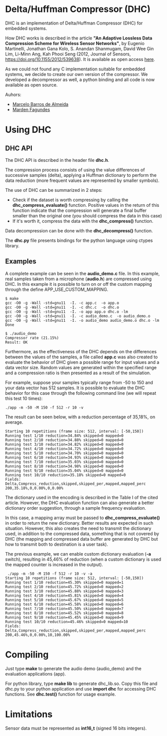 # Delta/Huffman Compressor (DHC)

DHC is an implementation of Delta/Huffman Compressor (DHC) for embedded systems.

How DHC works is described in the article **"An Adaptive Lossless Data Compression Scheme for Wireless Sensor Networks"**, by Eugenio Martinelli, Jonathan Gana Kolo, S. Anandan Shanmugam, David Wee Gin Lim, Li-Minn Ang, Kah Phooi Seng (2012, Journal of Sensors, https://doi.org/10.1155/2012/539638). It is available as open access [here](https://www.hindawi.com/journals/js/2012/539638/).

As we could not found any C implementation suitable for embedded systems, we decide to create our own version of the compressor. We developed a decompressor as well, a python binding and all code is now available as open source. 

Auhors:

- [Marcelo Barros de Almeida](mailto:marcelobarrosalmeida@gmail.com)
- [Marden Fagundes](mailto:maf_cadastro-github@yahoo.com)

# Using DHC

## DHC API
The DHC API is described in the header file **dhc.h**. 

The compression process consists of using the value differences of successive samples (delta), applying a Huffman dictionary to perform the data reduction (more frequent values are represented by smaller symbols).

The use of DHC can be summarized in 2 steps:

* Check if the dataset is worth compressing by calling the **dhc_compress_evaluate()** function. Positive values in the return of this function indicate that the compression will generate a final buffer smaller than the original one (you should compress the data in this case)
* If it's worth it, compress the data with the **dhc_compress()** function.

Data decompression can be done with the **dhc_decompress()** function.

The **dhc.py** file presents bindings for the python language using ctypes library.

## Examples

A complete example can be seen in the **audio_demo.c** file. In this example, real samples taken from a microphone (**audio.h**) are compressed using DHC. In this example it is possible to turn on or off the custom mapping through the define APP_USE_CUSTOM_MAPPING.

```
$ make
gcc -O0 -g -Wall -std=gnu11  -I. -c app.c  -o app.o
gcc -O0 -g -Wall -std=gnu11  -I. -c dhc.c  -o dhc.o
gcc -O0 -g -Wall -std=gnu11  -I. -o app app.o dhc.o -lm 
gcc -O0 -g -Wall -std=gnu11  -I. -c audio_demo.c  -o audio_demo.o
gcc -O0 -g -Wall -std=gnu11  -I. -o audio_demo audio_demo.o dhc.o -lm
Done

$ ./audio_demo
Compressor rate (21.15%)
Result: OK
```

Furthermore, as the effectiveness of the DHC depends on the differences between the values of the samples, a file called **app.c** was also created to evaluate the behavior of DHC given a possible range for input values and a data vector size. Random values are generated within the specified range and a compression ratio is then presented as a result of the simulation.

For example, suppose your samples typically range from -50 to 150 and your data vector has 512 samples. It is possible to evaluate the DHC behavior for this case through the following command line (we will repeat this test 10 times):

```
./app -m -50 -M 150 -f 512 -r 10 -v
```

The result can be seen below, with a reduction percentage of 35,18%, on average.

```
Starting 10 repetitions (frame size: 512, interval: [-50,150])
Running test 1/10 reduction=34.84% skipped=0 mapped=0
Running test 2/10 reduction=34.88% skipped=0 mapped=0
Running test 3/10 reduction=34.82% skipped=0 mapped=0
Running test 4/10 reduction=34.72% skipped=0 mapped=0
Running test 5/10 reduction=34.70% skipped=0 mapped=0
Running test 6/10 reduction=34.93% skipped=0 mapped=0
Running test 7/10 reduction=35.03% skipped=0 mapped=0
Running test 8/10 reduction=34.98% skipped=0 mapped=0
Running test 9/10 reduction=35.04% skipped=0 mapped=0
Running test 10/10 reduction=35.18% skipped=0 mapped=0
Fields: Delta,Compress_reduction,skipped,skipped_per,mapped,mapped_perc
200,35.18%,0,0.00%,0,0.00%
```

The dictionary used in the encoding is described in the Table I of the cited article. However, the DHC evaluation function can also generate a better dictionary order suggestion, through a sample frequency evaluation. 

In this case, a mapping array must be passed to **dhc_compress_evaluate()** in order to return the new dictionary. Better results are expected in such situation. However, this also creates the need to transmit the dictionary used, in addition to the compressed data, something that is not covered by  DHC (the mapping and compressed data buffer are generated by DHC but how to transmit both to destination is a user task).

The previous example, we can enable custom dictionary evaluation (**-a** switch), resulting in 45,46% of reduction (when a custom dictionary is used the mapped counter is increased in the output).

```
 ./app -m -50 -M 150 -f 512 -r 10 -v -a
Starting 10 repetitions (frame size: 512, interval: [-50,150])
Running test 1/10 reduction=45.30% skipped=0 mapped=1
Running test 2/10 reduction=45.72% skipped=0 mapped=2
Running test 3/10 reduction=45.88% skipped=0 mapped=3
Running test 4/10 reduction=45.81% skipped=0 mapped=4
Running test 5/10 reduction=45.67% skipped=0 mapped=5
Running test 6/10 reduction=45.58% skipped=0 mapped=6
Running test 7/10 reduction=45.50% skipped=0 mapped=7
Running test 8/10 reduction=45.52% skipped=0 mapped=8
Running test 9/10 reduction=45.45% skipped=0 mapped=9
Running test 10/10 reduction=45.46% skipped=0 mapped=10
Fields: Delta,Compress_reduction,skipped,skipped_per,mapped,mapped_perc
200,45.46%,0,0.00%,10,100.00%
```

# Compiling

Just type **make** to generate the audio demo (audio_demo) and the evaluation applications (app). 

For python library, type **make lib** to generate dhc_lib.so. 
Copy this file and dhc.py to your python application and use **import dhc** for accessing DHC functions. See **dhc.test()** function for usage example.

# Limitations

Sensor data must be represented as **int16_t** (signed 16 bits integers).


